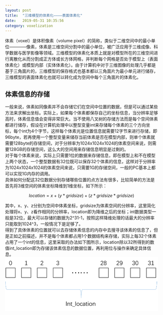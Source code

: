 ```yaml
---
layout: post
title:  "三维模型的体素化————表面体素化"
date:   2019-05-31 10:35:56
category: voxelization
---
```


体素（voxel）是体积像素（volume pixel）的简称，类似于二维空间中的最小单位————像素，体素是三维空间分割中的最小单位，被广泛应用于三维成像、科学数据与医学影像等领域。三维模型的体素化本质上就是对模型所在的三维空间进行离散化从而分割成正方体或长方体网格，并判断每个网格是否处于模型上（表面体素化）或模型内部（实体体素化）。由于计算机中对于三维图像的处理几乎都是基于三角面片的，三维模型的保存格式也基本都以三角面片为最小单元进行储存，三维模型的表面体素化也就可以转化成为空间中每个三角面片的体素化。

## 体素信息的存储
一般来说，体素如同像素并不会存储它们在空间中位置的数据，但是可以通过某些方法来求解出坐标。实际上，如果每个体素都保存自己的坐标信息，当分辨率足够高时，体素信息值会变得非常巨大。当不使用八叉树的存储方法而是每个空间体素都进行储存，假设在计算机处理中以整型变量int来存储每个体素的三个方向坐标，每个int为4个字节，这样每个体素光是位置信息就需要12字节来进行存储，即96byte，若再使用一个整型变量来储存当前体素是否在模型内部，则单个体素就需要128byte的存储空间，对于分辨率为1024x1024x1024的体素空间来说，则需要128GB的存储空间，这么大的空间用来存储信息明显是过剩的。                           
对于每个体素来说，实际上只需要1位的数据来存储信息，即在模型上和不在模型上两个状态，一个整型数据有32位既可以保存32个体素的信息，这样对于分辨率为1024x1024x1024的体素空间来说，只需要1G的存储空间，一般的PC基本上都可以实现1G内存的调用。                  
具体如何分配这32位数据分别存储哪些位置的点方法有很多，比较简单的方法是首先将3维空间的体素坐标降维到1维坐标，如下所示：                  

$$
location = x + (y*gridsize) + (z*gridsize*gridsize)
$$

其中，x、y、z分别为空间中体素坐标，gridsize为体素空间的分辨率，这里简化处理将x、y、z看作相同的分辨率，location即为降维之后的坐标；int数据类型一般是32位，最大可以存储的数据为2^31-1，按照这样降维处理的话最大的分辨率只能取到1024^3，一般情况下是足够了。             
得到了具体体素的位置就可以去存储体素信息的内存中去搜寻该体素的信息了，但是正如之前描述，并不是每个体素都占用1个数据结构来存储，实际上每32个体素占用了一个int的信息，这里采取的办法如下图所示，location除以32所得到的数值int_location即为存储该体素信息的数据位置，再利用位与操作来确定具体信息。
![example](https://github.com/conceptclear/conceptclear.github.io/raw/master/images/voxelization/voxel_location.png "Example")
